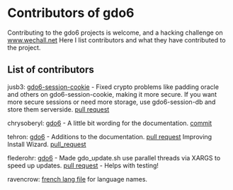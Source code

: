 # Contributors of gdo6

Contributing to the gdo6 projects is welcome, and a hacking challenge on www.wechall.net
Here I list contributors and what they have contributed to the project.

## List of contributors

jusb3: [gdo6-session-cookie](https://github.com/gizmore/gdo6-session-cookie) - Fixed crypto problems like padding oracle and others on gdo6-session-cookie, making it more secure. If you want more secure sessions or need more storage, use gdo6-session-db and store them serverside. [pull request](https://github.com/gizmore/gdo6-session-cookie/pull/1)

chrysoberyl: [gdo6](https://github.com/gizmore/gdo6) - A little bit wording for the documentation. [commit](https://github.com/gizmore/gdo6/commit/c3c14b438f6181baf2a9b437bc9728c38c3c707a)

tehron: [gdo6](https://github.com/gizmore/gdo6) - Additions to the documentation. [pull request](https://github.com/gizmore/gdo6/pull/9) Improving Install Wizard. [pull_request](https://github.com/gizmore/gdo6/pull/12)

flederohr: [gdo6](https://github.com/gizmore/gdo6) - Made gdo_update.sh use parallel threads via XARGS to speed up updates. [pull request](https://github.com/gizmore/gdo6/pull/6) - Helps with testing!

ravencrow: [french lang file](https://github.com/gizmore/gdo6/blob/master/GDO/Language/lang/language_fr.php) for language names.
